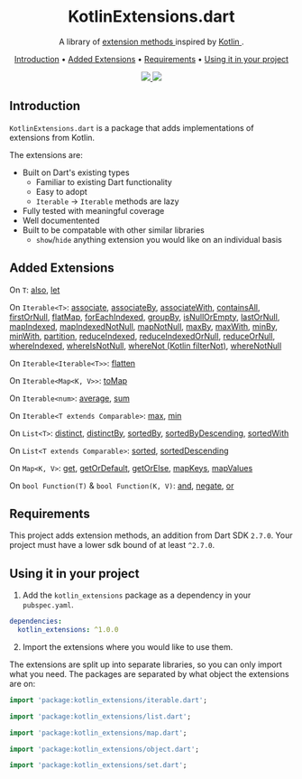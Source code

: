 <h1 align="center">
KotlinExtensions.dart
</h1>

<p align="center">
  A library of <a href='https://dart.dev/guides/language/extension-methods'> extension methods </a> inspired by <a href="https://kotlinlang.org/"> Kotlin </a>.
</p>

<p align="center">
  <a href="#introduction">Introduction</a> •
  <a href="#added-extensions">Added Extensions</a> •
  <a href="#requirements">Requirements</a> •
  <a href="#using-it-in-your-project">Using it in your project</a>
</p>

<p align="center">
  <a href="https://travis-ci.com/DanielChurch/KtXt.dart">
    <img src="https://travis-ci.com/DanielChurch/KtXt.dart.svg?branch=master">
  </a>
  <a href="https://codecov.io/gh/DanielChurch/KtXt.dart">
      <img src="https://codecov.io/gh/DanielChurch/KtXt.dart/branch/master/graph/badge.svg">
  </a>
</p>

## Introduction

`KotlinExtensions.dart` is a package that adds implementations of extensions from Kotlin.

The extensions are:
  - Built on Dart's existing types
    - Familiar to existing Dart functionality
    - Easy to adopt
    - `Iterable` -> `Iterable` methods are lazy
  - Fully tested with meaningful coverage
  - Well documentented
  - Built to be compatable with other similar libraries
    - `show`/`hide` anything extension you would like on an individual basis

## Added Extensions

On `T`: [also](doc/object.md#also), [let](doc/object.md#let)

On `Iterable<T>`: [associate](doc/iterable.md#associate), [associateBy](doc/iterable.md#associateBy), [associateWith](doc/iterable.md#associateWith), [containsAll](doc/iterable.md#containsAll), [firstOrNull](doc/iterable.md#firstOrNull), [flatMap](doc/iterable.md#flatMap), [forEachIndexed](doc/iterable.md#forEachIndexed), [groupBy](doc/iterable.md#groupBy), [isNullOrEmpty](doc/iterable.md#isNullOrEmpty), [lastOrNull](doc/iterable.md#lastOrNull), [mapIndexed](doc/iterable.md#mapIndexed), [mapIndexedNotNull](doc/iterable.md#mapIndexedNotNull), [mapNotNull](doc/iterable.md#mapNotNull), [maxBy](doc/iterable.md#maxBy), [maxWith](doc/iterable.md#maxWith), [minBy](doc/iterable.md#minBy), [minWith](doc/iterable.md#minWith), [partition](doc/iterable.md#partition), [reduceIndexed](doc/iterable.md#reduceIndexed), [reduceIndexedOrNull](doc/iterable.md#reduceIndexedOrNull-not-from-kotlin), [reduceOrNull](doc/iterable.md#reduceOrNull-not-from-kotlin), [whereIndexed](doc/iterable.md#whereIndexed-kotlin-filterIndexed), [whereIsNotNull](doc/iterable.md#whereIsNotNull-not-from-kotlin), [whereNot (Kotlin filterNot)](doc/iterable.md#whereNot-kotlin-filterNot), [whereNotNull](doc/iterable.md#whereNotNull-kotlin-filterNotNull)

On `Iterable<Iterable<T>>`: [flatten](doc/iterable.md#flatten)

On `Iterable<Map<K, V>>`: [toMap](doc/iterable.md#toMap)

On `Iterable<num>`: [average](doc/iterable.md#average), [sum](doc/iterable.md#sum)

On `Iterable<T extends Comparable>`: [max](doc/iterable.md#max), [min](doc/iterable.md#min)

On `List<T>`: [distinct](doc/list.md#distinct), [distinctBy](doc/list.md#distinctBy), [sortedBy](doc/list.md#sortedBy), [sortedByDescending](doc/list.md#sortedByDescending), [sortedWith](doc/list.md#sortedWith)

On `List<T extends Comparable>`: [sorted](doc/list.md#sorted), [sortedDescending](doc/list.md#sortedDescending)

On `Map<K, V>`: [get](doc/map.md#get), [getOrDefault](doc/map.md#getOrDefault), [getOrElse](doc/map.md#getOrElse), [mapKeys](doc/map.md#mapKeys), [mapValues](doc/map.md#mapValues)

On `bool Function(T)` & `bool Function(K, V)`: [and](doc/function.md#and), [negate](doc/function.md#negate), [or](doc/function.md#or)

## Requirements

This project adds extension methods, an addition from Dart SDK `2.7.0`. Your project must have a lower sdk bound of at least `^2.7.0`.

## Using it in your project

1. Add the `kotlin_extensions` package as a dependency in your `pubspec.yaml`.

```yaml
dependencies:
  kotlin_extensions: ^1.0.0
```

2. Import the extensions where you would like to use them.

The extensions are split up into separate libraries, so you can only import what you need. The packages are separated by what object the extensions are on:

```Dart
import 'package:kotlin_extensions/iterable.dart';
```

```Dart
import 'package:kotlin_extensions/list.dart';
```

```Dart
import 'package:kotlin_extensions/map.dart';
```

```Dart
import 'package:kotlin_extensions/object.dart';
```

```Dart
import 'package:kotlin_extensions/set.dart';
```
